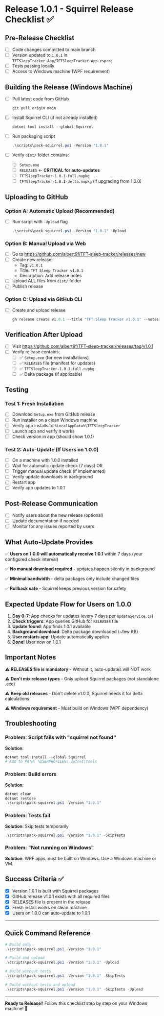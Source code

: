 # Release 1.0.1 - Squirrel Release Checklist ✅

## Pre-Release Checklist

- [ ] Code changes committed to main branch
- [ ] Version updated to `1.0.1` in `TFTSleepTracker.App/TFTSleepTracker.App.csproj`
- [ ] Tests passing locally
- [ ] Access to Windows machine (WPF requirement)

## Building the Release (Windows Machine)

- [ ] Pull latest code from GitHub
  ```powershell
  git pull origin main
  ```

- [ ] Install Squirrel CLI (if not already installed)
  ```powershell
  dotnet tool install --global Squirrel
  ```

- [ ] Run packaging script
  ```powershell
  .\scripts\pack-squirrel.ps1 -Version "1.0.1"
  ```

- [ ] Verify `dist/` folder contains:
  - [ ] `Setup.exe`
  - [ ] `RELEASES` ← **CRITICAL for auto-updates**
  - [ ] `TFTSleepTracker-1.0.1-full.nupkg`
  - [ ] `TFTSleepTracker-1.0.1-delta.nupkg` (if upgrading from 1.0.0)

## Uploading to GitHub

### Option A: Automatic Upload (Recommended)
- [ ] Run script with `-Upload` flag
  ```powershell
  .\scripts\pack-squirrel.ps1 -Version "1.0.1" -Upload
  ```

### Option B: Manual Upload via Web
- [ ] Go to https://github.com/albert9f/TFT-sleep-tracker/releases/new
- [ ] Create new release:
  - Tag: `v1.0.1`
  - Title: `TFT Sleep Tracker v1.0.1`
  - Description: Add release notes
- [ ] Upload ALL files from `dist/` folder
- [ ] Publish release

### Option C: Upload via GitHub CLI
- [ ] Create and upload release
  ```powershell
  gh release create v1.0.1 --title "TFT Sleep Tracker v1.0.1" --notes "Auto-update enabled" dist/*
  ```

## Verification After Upload

- [ ] Visit https://github.com/albert9f/TFT-sleep-tracker/releases/tag/v1.0.1
- [ ] Verify release contains:
  - [ ] ✅ `Setup.exe` (for new installations)
  - [ ] ✅ `RELEASES` file (manifest for updates)
  - [ ] ✅ `TFTSleepTracker-1.0.1-full.nupkg`
  - [ ] ✅ Delta package (if applicable)

## Testing

### Test 1: Fresh Installation
- [ ] Download `Setup.exe` from GitHub release
- [ ] Run installer on a clean Windows machine
- [ ] Verify app installs to `%LocalAppData%\TFTSleepTracker`
- [ ] Launch app and verify it works
- [ ] Check version in app (should show 1.0.1)

### Test 2: Auto-Update (If Users on 1.0.0)
- [ ] On a machine with 1.0.0 installed
- [ ] Wait for automatic update check (7 days) OR
- [ ] Trigger manual update check (if implemented)
- [ ] Verify update downloads in background
- [ ] Restart app
- [ ] Verify app updates to 1.0.1

## Post-Release Communication

- [ ] Notify users about the new release (optional)
- [ ] Update documentation if needed
- [ ] Monitor for any issues reported by users

## What Auto-Update Provides

✅ **Users on 1.0.0 will automatically receive 1.0.1** within 7 days (your configured check interval)

✅ **No manual download required** - updates happen silently in background

✅ **Minimal bandwidth** - delta packages only include changed files

✅ **Rollback safe** - Squirrel keeps previous version for safety

## Expected Update Flow for Users on 1.0.0

1. **Day 0-7**: App checks for updates (every 7 days per `UpdateService.cs`)
2. **Check triggers**: App queries GitHub for `RELEASES` file
3. **Update found**: App finds 1.0.1 available
4. **Background download**: Delta package downloaded (~few KB)
5. **User restarts app**: Update automatically applies
6. **Done!** User now on 1.0.1

## Important Notes

⚠️ **RELEASES file is mandatory** - Without it, auto-updates will NOT work

⚠️ **Don't mix release types** - Only upload Squirrel packages (not standalone .exe)

⚠️ **Keep old releases** - Don't delete v1.0.0, Squirrel needs it for delta calculations

⚠️ **Windows requirement** - Must build on Windows (WPF dependency)

## Troubleshooting

### Problem: Script fails with "squirrel not found"
**Solution**: 
```powershell
dotnet tool install --global Squirrel
# Add to PATH: %USERPROFILE%\.dotnet\tools
```

### Problem: Build errors
**Solution**: 
```powershell
dotnet clean
dotnet restore
.\scripts\pack-squirrel.ps1 -Version "1.0.1"
```

### Problem: Tests fail
**Solution**: Skip tests temporarily
```powershell
.\scripts\pack-squirrel.ps1 -Version "1.0.1" -SkipTests
```

### Problem: "Not running on Windows"
**Solution**: WPF apps must be built on Windows. Use a Windows machine or VM.

## Success Criteria ✅

- [x] Version 1.0.1 is built with Squirrel packages
- [x] GitHub release v1.0.1 exists with all required files
- [x] RELEASES file is present in the release
- [x] Fresh install works on clean machine
- [x] Users on 1.0.0 can auto-update to 1.0.1

---

## Quick Command Reference

```powershell
# Build only
.\scripts\pack-squirrel.ps1 -Version "1.0.1"

# Build and upload
.\scripts\pack-squirrel.ps1 -Version "1.0.1" -Upload

# Build without tests
.\scripts\pack-squirrel.ps1 -Version "1.0.1" -SkipTests

# Build without tests and upload
.\scripts\pack-squirrel.ps1 -Version "1.0.1" -SkipTests -Upload
```

---

**Ready to Release?** Follow this checklist step by step on your Windows machine! 🚀
